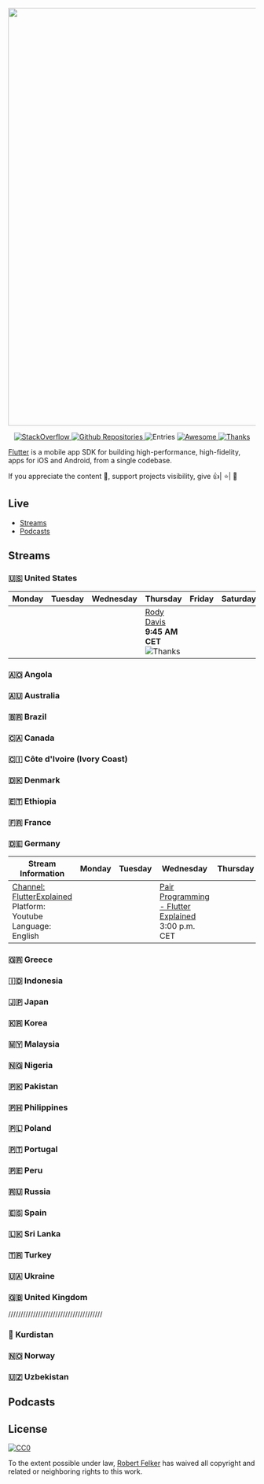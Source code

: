[<img src="https://user-images.githubusercontent.com/1295961/45949308-cbb2f680-bffb-11e8-8054-28c35ed6d132.png" align="center" width="850">](https://flutter.dev/)

<p align="center">
  <a href="https://stackoverflow.com/questions/tagged/flutter?sort=votes">
    <img alt="StackOverflow" src="https://img.shields.io/badge/StackOverflow-16,410-orange.svg" />
  </a>
  <a href="https://github.com/search?q=flutter+language%3Adart&type=Repositories">
    <img alt="Github Repositories" src="https://img.shields.io/badge/Repos-101895-brightgreen.svg" />
  </a>
  <img alt="Entries" src="https://img.shields.io/badge/Items-342-lightgrey.svg" />
  <a href="https://github.com/sindresorhus/awesome">
    <img alt="Awesome" src="https://cdn.rawgit.com/sindresorhus/awesome/d7305f38d29fed78fa85652e3a63e154dd8e8829/media/badge.svg" />
  </a>
  <a href="https://saythanks.io/to/Solido" target="_blank">
    <img alt="Thanks" src="https://img.shields.io/badge/Say%20Thanks-!-1EAEDB.svg" />
  </a>
</p>


<a href="https://flutter.dev/">Flutter</a> is a mobile app SDK for building high-performance, high-fidelity, apps for iOS and Android, from a single codebase.

If you appreciate the content 📖, support projects visibility, give 👍| ⭐| 👏


## Live

- [Streams](#streams)
- [Podcasts](#podcasts)

## Streams



### 🇺🇸 United States

| Monday          | Tuesday         | Wednesday       | Thursday        | Friday          | Saturday        | Sunday              
| --------------- | --------------- | --------------- | --------------- | --------------- | --------------- | ---------------
|        |        |        | [Rody Davis](https://www.youtube.com/channel/UCqc2elhr0N52GVsyNaWtLvA) **9:45 AM	CET** <img alt="Thanks" src="https://img.shields.io/badge/streaming-now-green.svg" />      |        |        |    
    

### 🇦🇴 Angola


### 🇦🇺 Australia


### 🇧🇷 Brazil


### 🇨🇦 Canada


### 🇨🇮 Côte d'Ivoire (Ivory Coast)


### 🇩🇰 Denmark


### 🇪🇹 Ethiopia


### 🇫🇷 France


### 🇩🇪 Germany

| Stream Information                                                                                          | Monday | Tuesday | Wednesday                                                                               | Thursday | Friday | Saturday                                                                            | Sunday |
| ----------------------------------------------------------------------------------------------------------- | ------ | ------- | --------------------------------------------------------------------------------------- | -------- | ------ | ----------------------------------------------------------------------------------- | ------ |
| [Channel: FlutterExplained](https://youtube/c/flutterexplained)<br/>Platform: Youtube<br/>Language: English |        |         | [Pair Programming - Flutter Explained](https://flutterexplained.live)<br/>3:00 p.m. CET |          |        | [Solo Programming / Just Chatting](https://flutterexplained.live)<br/>3:00 p.m. CET |        |

### 🇬🇷 Greece


### 🇮🇩 Indonesia


### 🇯🇵 Japan


### 🇰🇷 Korea


### 🇲🇾 Malaysia


### 🇳🇬 Nigeria


### 🇵🇰 Pakistan


### 🇵🇭 Philippines


### 🇵🇱 Poland


### 🇵🇹 Portugal


### 🇵🇪 Peru


### 🇷🇺 Russia


### 🇪🇸 Spain


### 🇱🇰 Sri Lanka


### 🇹🇷 Turkey


### 🇺🇦 Ukraine


### 🇬🇧 United Kingdom

//////////////////////////////////////

### 🏴 Kurdistan


### 🇳🇴 Norway


### 🇺🇿 Uzbekistan


## Podcasts


## License

[![CC0](http://mirrors.creativecommons.org/presskit/buttons/88x31/svg/cc-zero.svg)](https://creativecommons.org/publicdomain/zero/1.0/)

To the extent possible under law, [Robert Felker](https://www.linkedin.com/in/robert-felker/) has waived all copyright and related or neighboring rights to this work.
